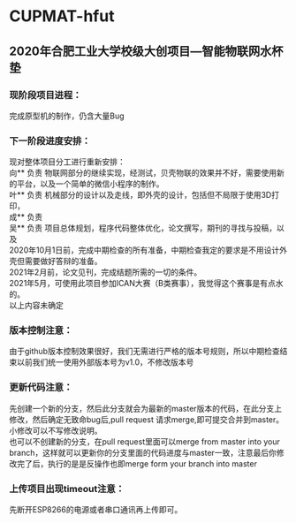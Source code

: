 # CUPMAT-hfut
## 2020年合肥工业大学校级大创项目—智能物联网水杯垫
### 现阶段项目进程：
完成原型机的制作，仍含大量Bug
### 下一阶段进度安排：
现对整体项目分工进行重新安排：<br/>
向** 负责  物联网部分的继续实现，经测试，贝壳物联的效果并不好，需要使用新的平台，以及一个简单的微信小程序的制作。<br/>
叶** 负责  机械部分的设计以及走线，即外壳的设计，包括但不局限于使用3D打印，<br/>
成**   负责  <br/>
吴** 负责  项目总体规划，程序代码整体优化，论文撰写，期刊的寻找与投稿，以及 <br/>
2020年10月1日前，完成中期检查的所有准备，中期检查我定的要求是不用设计外壳但需要做好答辩的准备。<br/>
2021年2月前，论文见刊，完成结题所需的一切的条件。<br/>
2021年5月，可使用此项目参加ICAN大赛（B类赛事），我觉得这个赛事是有点水的。<br/>
以上内容未确定
### 版本控制注意：
由于github版本控制效果很好，我们无需进行严格的版本号规则，所以中期检查结束以前我们统一使用外部版本号为v1.0，不修改版本号
### 更新代码注意：
先创建一个新的分支，然后此分支就会为最新的master版本的代码，在此分支上修改，然后确定无致命bug后,pull request 请求merge,即可提交合并到master。小修改可以不写修改说明。<br/>
也可以不创建新的分支，在pull request里面可以merge from master into your branch，这样就可以更新你的分支里面的代码进度与master一致，注意最后你修改完了后，执行的是是反操作也即merge form your branch into master
### 上传项目出现timeout注意：
先断开ESP8266的电源或者串口通讯再上传即可。

